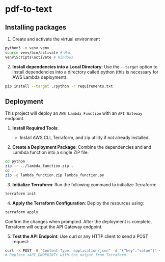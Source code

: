 # pdf-to-text

## Installing packages

1. Create and activate the virtual environment
```bash
python3 -m venv venv
source venv/bin/activate # Mac
venv\Scripts\activate # Windows
```

2. **Install dependencies into a Local Directory**: Use the `--target` option to install dependencies into a directory called python (this is necessary for AWS Lambda deployment):
```bash
pip install --target ./python -r requirements.txt
```

## Deployment

This project will deploy an `AWS Lambda Function` with an `API Gateway` endpoint.

1. **Install Required Tools**:
    - Install AWS CLI, Terraform, and zip utility if not already installed.

2. **Create a Deployment Package**: Combine the dependencies and and Lambda function into a single ZIP file:
```bash
cd python
zip -r ../lambda_function.zip .
cd ..
zip -g lambda_function.zip lambda_function.py
```

3. **Initialize Terraform**: Run the following command to initialize Terraform:
```bash
terraform init
```

4. **Apply the Terraform Configuration**: Deploy the resources using:
```bash
terraform apply
```
Confirm the changes when prompted. After the deployment is complete, Terraform will output the API Gateway endpoint.

5. **Test the API Endpoint**: Use curl or any HTTP client to send a POST request:
```bash
curl -X POST -H "Content-Type: application/json" -d '{"key":"value"}' <API_ENDPOINT>
# Replace <API_ENDPOINT> with the output from Terraform.
```

